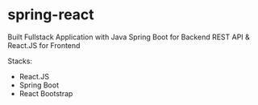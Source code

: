 # spring-react
Built Fullstack Application with Java Spring Boot for Backend REST API &amp; React.JS for Frontend

Stacks:
- React.JS
- Spring Boot
- React Bootstrap
